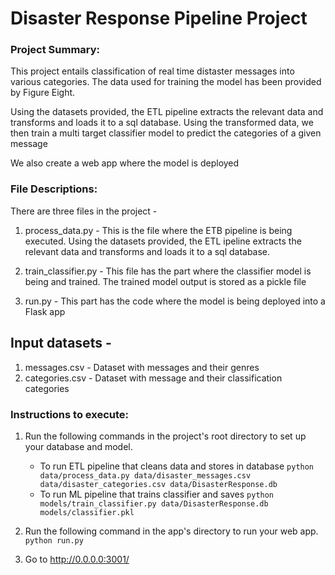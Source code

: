 # Disaster Response Pipeline Project

### Project Summary:

This project entails classification of real time distaster messages into various categories.
The data used for training the model has been provided by Figure Eight.

Using the datasets provided, the ETL pipeline extracts the relevant data and transforms 
and loads it to a sql database.
Using the transformed data, we then train a multi target classifier model to predict the 
categories of a given message

We also create a web app where the model is deployed


### File Descriptions:

There are three files in the project - 

1. process_data.py - This is the file where the ETB pipeline is being executed. Using the 
   datasets provided, the ETL ipeline extracts the relevant data and transforms 
   and loads it to a sql database.
   
2. train_classifier.py - This file has the part where the classifier model is being
   and trained. The trained model output is stored as a pickle file
   
3. run.py - This part has the code where the model is being deployed into a Flask app


## Input datasets - 
1. messages.csv - Dataset with messages and their genres
2. categories.csv - Dataset with message and their classification categories


### Instructions to execute:
1. Run the following commands in the project's root directory to set up your database and model.

    - To run ETL pipeline that cleans data and stores in database
        `python data/process_data.py data/disaster_messages.csv data/disaster_categories.csv data/DisasterResponse.db`
    - To run ML pipeline that trains classifier and saves
        `python models/train_classifier.py data/DisasterResponse.db models/classifier.pkl`

2. Run the following command in the app's directory to run your web app.
    `python run.py`

3. Go to http://0.0.0.0:3001/